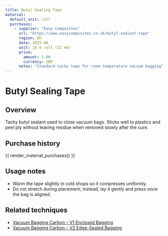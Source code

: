 ```yaml
---
title: Butyl Sealing Tape
material:
  default_unit: roll
  purchases:
    - supplier: "Easy Composites"
      url: "https://www.easycomposites.co.uk/butyl-sealant-tape"
      region: UK
      date: 2025-06
      unit: 15 m roll (12 mm)
      price:
        amount: 5.90
        currency: GBP
      notes: "Standard tacky tape for room-temperature vacuum bagging"
---
```

# Butyl Sealing Tape

## Overview
Tacky butyl sealant used to close vacuum bags. Sticks well to plastics and peel ply without leaving residue when removed
slowly after the cure.

## Purchase history

{{ render_material_purchases() }}

## Usage notes
- Warm the tape slightly in cold shops so it compresses uniformly.
- Do not stretch during placement; instead, lay it gently and press once the bag is aligned.

## Related techniques
- [Vacuum Bagging Carbon – V1 Enclosed Bagging](../techniques/vacuum-bagging-carbon/v1/enclosed-bagging.md)
- [Vacuum Bagging Carbon – V2 Edge-Sealed Bagging](../techniques/vacuum-bagging-carbon/v2/edge-sealed-bagging.md)
